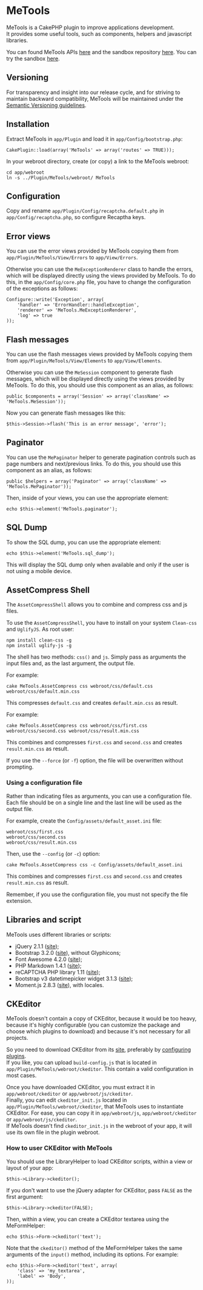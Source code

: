 # MeTools
MeTools is a CakePHP plugin to improve applications development.  
It provides some useful tools, such as components, helpers and javascript libraries.

You can found MeTools APIs [here](http://repository.novatlantis.it/metools/API) and 
the sandbox repository [here](http://github.com/mirko-pagliai/MeToolsSandbox). 
You can try the sandbox [here](http://repository.novatlantis.it/metools-sandbox).

## Versioning
For transparency and insight into our release cycle, and for striving to maintain backward compatibility, 
MeTools will be maintained under the [Semantic Versioning guidelines](http://semver.org).

## Installation
Extract MeTools in `app/Plugin` and load it in `app/Config/bootstrap.php`:

	CakePlugin::load(array('MeTools' => array('routes' => TRUE)));

In your webroot directory, create (or copy) a link to the MeTools webroot:

	cd app/webroot
	ln -s ../Plugin/MeTools/webroot/ MeTools

## Configuration
Copy and rename `app/Plugin/Config/recaptcha.default.php` in `app/Config/recaptcha.php`, so configure Recaptha keys.

## Error views
You can use the error views provided by MeTools copying them from `app/Plugin/MeTools/View/Errors` to `app/View/Errors`.

Otherwise you can use the `MeExceptionRenderer` class to handle the errors, which will be displayed directly using 
the views provided by MeTools. To do this, in the `app/Config/core.php` file, you have to change the configuration 
of the exceptions as follows:

	Configure::write('Exception', array(
		'handler' => 'ErrorHandler::handleException',
		'renderer' => 'MeTools.MeExceptionRenderer',
		'log' => true
	));

## Flash messages
You can use the flash messages views provided by MeTools copying them from `app/Plugin/MeTools/View/Elements` to `app/View/Elements`.

Otherwise you can use the `MeSession` component to generate flash messages, which will be displayed directly using 
the views provided by MeTools. To do this, you should use this component as an alias, as follows:
	
	public $components = array('Session' => array('className' => 'MeTools.MeSession'));

Now you can generate flash messages like this:
	
	$this->Session->flash('This is an error message', 'error');

## Paginator
You can use the `MePaginator` helper to generate pagination controls such as page numbers and next/previous links. To do this,
you should use this component as an alias, as follows:

	public $helpers = array('Paginator' => array('className' => 'MeTools.MePaginator'));

Then, inside of your views, you can use the appropriate element:

	echo $this->element('MeTools.paginator');

## SQL Dump
To show the SQL dump, you can use the appropriate element:

	echo $this->element('MeTools.sql_dump');

This will display the SQL dump only when available and only if the user is not using a mobile device.

## AssetCompress Shell
The `AssetCompressShell` allows you to combine and compress css and js files.

To use the `AssetCompressShell`, you have to install on your system `Clean-css` and `UglifyJS`. As root user:

	npm install clean-css -g
	npm install uglify-js -g
 
The shell has two methods: `css()` and `js`. Simply pass as arguments the input files and, as the last argument, the output file.

For example:
	
	cake MeTools.AssetCompress css webroot/css/default.css webroot/css/default.min.css

This compresses `default.css` and creates `default.min.css` as result.

For example:
	
	cake MeTools.AssetCompress css webroot/css/first.css webroot/css/second.css webroot/css/result.min.css

This combines and compresses `first.css` and `second.css` and creates `result.min.css` as result.

If you use the `--force` (or `-f`) option, the file will be overwritten without prompting.

### Using a configuration file
Rather than indicating files as arguments, you can use a configuration file. Each file should be on a single line and the last 
line will be used as the output file. 

For example, create the `Config/assets/default_asset.ini` file:

	webroot/css/first.css
	webroot/css/second.css
	webroot/css/result.min.css

Then, use the `--config` (or `-c`) option:

	cake MeTools.AssetCompress css -c Config/assets/default_asset.ini

This combines and compresses `first.css` and `second.css` and creates `result.min.css` as result.

Remember, if you use the configuration file, you must not specify the file extension.

## Libraries and script
MeTools uses different libraries or scripts:

- jQuery 2.1.1 ([site](http://jquery.com));
- Bootstrap 3.2.0 ([site](http://getbootstrap.com)), without Glyphicons;
- Font Awesome 4.2.0 ([site](http://fortawesome.github.com/Font-Awesome));
- PHP Markdown 1.4.1 ([site](http://michelf.ca/projects/php-markdown));
- reCAPTCHA PHP library 1.11 ([site](https://developers.google.com/recaptcha/docs/php));
- Bootstrap v3 datetimepicker widget 3.1.3 ([site](https://github.com/Eonasdan/bootstrap-datetimepicker));
- Moment.js 2.8.3 ([site](http://momentjs.com/)), with locales.

## CKEditor
MeTools doesn't contain a copy of CKEditor, because it would be too heavy, because it's highly configurable (you 
can customize the package and choose which plugins to download) and because it's not necessary for all projects.

So you need to download CKEditor from its [site](http://ckeditor.com/download), preferably by 
[configuring plugins](http://ckeditor.com/builder).  
If you like, you can upload `build-config.js` 
that is located in `app/Plugin/MeTools/webroot/ckeditor`. This contain a valid configuration in most cases.

Once you have downloaded CKEditor, you must extract it in `app/webroot/ckeditor` or `app/webroot/js/ckeditor`.  
Finally, you can edit `ckeditor_init.js` located in `app/Plugin/MeTools/webroot/ckeditor`, that MeTools uses to 
instantiate CKEditor. For ease, you can copy it in `app/webroot/js`, `app/webroot/ckeditor` or `app/webroot/js/ckeditor`.  
If MeTools doesn't find `ckeditor_init.js` in the webroot of your app, it will use its own file in the plugin webroot.

### How to user CKEditor with MeTools
You should use the LibraryHelper to load CKEditor scripts, within a view or layout of your app:

	$this->Library->ckeditor();

If you don't want to use the jQuery adapter for CKEditor, pass `FALSE` as the first argument:

	$this->Library->ckeditor(FALSE);

Then, within a view, you can create a CKEditor textarea using the MeFormHelper:

	echo $this->Form->ckeditor('text');

Note that the `ckeditor()` method of the MeFormHelper takes the same arguments of the `input()` method, 
including its options. For example:

	echo $this->Form->ckeditor('text', array(
		'class'	=> 'my_textarea',
		'label' => 'Body',
	));

